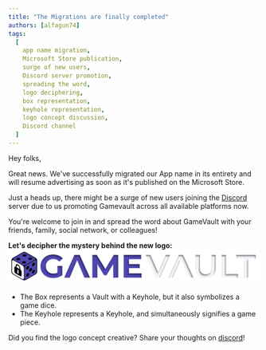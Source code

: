 ```yaml
---
title: "The Migrations are finally completed"
authors: [alfagun74]
tags:
  [
    app name migration,
    Microsoft Store publication,
    surge of new users,
    Discord server promotion,
    spreading the word,
    logo deciphering,
    box representation,
    keyhole representation,
    logo concept discussion,
    Discord channel
  ]
---
```


Hey folks,

Great news. We've successfully migrated our App name in its entirety and will resume advertising as soon as it's published on the Microsoft Store.

Just a heads up, there might be a surge of new users joining the [Discord](https://discord.gg/NEdNen2dSu) server due to us promoting Gamevault across all available platforms now.

You're welcome to join in and spread the word about GameVault with your friends, family, social network, or colleagues!

**Let's decipher the mystery behind the new logo:**
![logo](/img/logo-text-and-image-sbs.png)

- The Box represents a Vault with a Keyhole, but it also symbolizes a game dice.
- The Keyhole represents a Keyhole, and simultaneously signifies a game piece.

Did you find the logo concept creative? Share your thoughts on [discord](https://discord.gg/NEdNen2dSu)!
